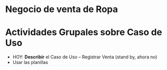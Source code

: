 # Negocio de venta de Ropa

# Actividades Grupales sobre Caso de Uso
- HOY: **Describir** el Caso de Uso – Registrar Venta (stand by, ahora no)
- Usar las planillas

